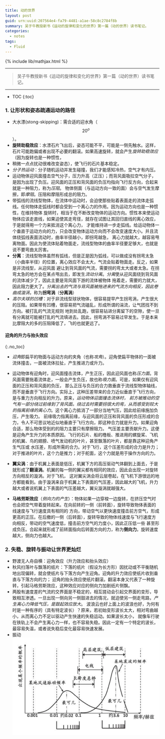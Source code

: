 ```yaml
---
title: 动的世界
layout: post
guid: urn:uuid:207564e4-fa79-4481-a1ae-58c8c2784f8b
summary: 吴子牛教授新书《运动的旋律和变化的世界》第一篇（动的世界）读书笔记。
categories:
  - notes
tags:
  - Fluid
---
```


{% include lib/mathjax.html %}

------

> 吴子牛教授新书《运动的旋律和变化的世界》第一篇（动的世界）读书笔记。

------

* TOC
{:toc}

### 1. 让形状和姿态疏通运动的路径

- 大水漂(stong-skipping)：需合适的迎水角（$$20^o$$）。
- **旋转助稳效应**：水漂石片飞出后，姿态可能不平，可能是一侧先触水。这样，石片可能跑偏或者出现不必要的翻滚。如果高速旋转，就会产生*旋转助稳效应*（因为旋转也是一种惯性，
- 稍微一点点扰动很难改变姿态），使飞行的石片基本稳定。
- *分子热运动*：分子随机运动并发生碰撞，我们才能感知冷热，空气才有内压。
- 运动物体迎风面撞击空气分子，压力升高（正压）；而背风面吸拉空气分子，是因为出现了负压。迎风面的正压和背风面的负压均指向飞行反方向，合起来就是一种阻力，称为*压阻*。
  物体侧面（与运动方向一致的面）会与空气发生摩擦，即*摩阻*。压阻和摩阻形成总的阻力。
- 带弧线的流线型物体，在流体中运动时，会迫使那些贴着表面走的流体走弧线。任何物体走弧线时都会受到一个离心力的作用。因为运动方向也是一种惯性，在维持物体
  旋转时，相当于在不断改变物体的运动方向。惯性本来使运动物体应该走直线，如果迫使其走弯径，就存在试图让其回归直线的离心效应，于是就得用一个力来抵消这个离心力，
  才能维持进一步走弧线。给运动物体一个垂直于运动方向的力，只会改变物体运动方向而不会改变速度大小。并且流体绕弧线表面流动时，曲率半径越小，即拐弯越急，
  离心力就越大，越容易甩离物面。因此为使流体贴着物面走，流线型物体的曲率半径要足够大，也就是说不要弯曲太厉害。
- **分离**：流线型物体虽然有弧线，但是正是因为弧线，可以做成没有拐弯太急（小曲率半径）的位置，离心效应不会太大，气流会贴着物面走。反之，如果是非流线型，从迎风面
  避让到背风面的气流，需要拐的弯太大或者太急。在拐弯太急的地方会在某点甩出去，即发生*流动分离*。*分离*使从迎风面绕到背风面的流体减少了，因此主要是背风面下游的流体被物体
  拖着走，需要的力就大，因此阻力更大了。*分离出去的气流与背风面被拖进来的气流方向相反，因此卷曲成漩涡*，称为**拐弯涡**（**分离涡**）
- *高尔夫球的凹槽*：对于非流线型球状物体，很容易提早产生拐弯涡，产生很大的压阻。如果带有凹槽，很容易把气流磕乱，形成所谓的湍流，让气团找不到方向。被打乱的气流无规则
  地到处乱跑，很容易钻进分离留下的空隙，使一旦有分离就可能被打乱的气流填进去。因此，拐弯涡不容易过早发生。于是本来比摩阻大的多的压阻降低了，飞的也就更远了。

#### 迎角的升力与抬头效应
{:.no_toc}
- *迎角*即扁平的物面与运动方向的夹角（也称*攻角*）。迎角使扁平物体的一面被流体撞击，一面被流体拉扯，产生推进力或升力。
- 运动物体有迎角时，迎风面撞击流体，产生正压，因此迎风面也称*压力面*。背风面需要拖着流体走，一般会产生负压，故也称*吸力面*。可是，如果仅有迎风面的正压和背风面的负压，
  那么正压与负压的合力救垂直于流线型物体轴线，而不是垂直于飞行方向。实际上，这种压差带来的合力近似垂直于飞行方向，是与重力方向相反的升力。原来，*运动物体迎面撞击流体时，
  前方被推动的空气有一部分绕过前缘到了背风面。绕过去时需要拐很大的弯，从而感受到较大的指离前缘的离心力*。这个离心力抵消了一部分当地气压，因此给前缘施加负压，产生吸力。
  前缘吸力指离前缘，与迎风面的正压和背风面的负压形成的合力，令人不可思议地近似地垂直于飞行方向，即这种合力就是升力。如果迎角合适，那么物体受到的的阻力主要只有摩擦阻力。
  气压差主要贡献升力。这便是迎角产生升力的本质原因。飞行的石片、船的橹板、推进用的螺旋桨、飞机的机翼、鸟的翅膀、喷气发动机的叶片，甚至飘落的叶片，都是靠这种迎角产生气压或
  水压差，形成所需的合力。对于飞行，这个压差形成的合力是升力；对于推进的叶片，这个力是推力；对于舵面，这个力就是用于操作方向的力。
- **翼尖涡**：由于机翼上表面是低压，机翼下方的高压驱动气体翻到上面去，于是就形成了**翻滚涡**。机翼的每一侧的翼尖都有相同的效应，因此会出现一对旋转方向相反的漩涡。对于飞机，
  这对翼尖涡会将云层卷起，在飞机下游很远的地方都能看到。由于漩涡来自于机翼上下表面的气压差，因此越大的飞机，升力越大或者说机翼上下表面的气压差越大，翼尖漩涡就越强大。

- **马格劳斯效应**（*侧向力的产生*）：物体如果一边穿梭一边旋转，在挤压空气时也会把空气带着旋转起来。在向前转的一侧（前转面），旋转导致物体表面的线速度与飞行速度具有相同的
  方向，带动空气以更快速度撞击前方空气，形成更高的正压。在后撤的一侧（后转面），旋转导致的物体线速度与飞行速度方向相反，带动的空气速度低，撞击前方空气的力度小，因此正压低一些
  甚至形成负压。合起来就形成了前转面指向后转面方向的力，称为**侧向力**。旋转速度越大，侧向力也越大。

### 2. 失稳、旋转与振动让世界更灿烂

- 野渡无人舟自横：迎角效应（升力效应和抬头效应）
- 秋风扫落叶与飘落的纸片：下落的纸片（假设为长方形）因扰动或不平衡随机地出现偏转，就会使纸片与下落方向产生迎角。迎角的升力效应使纸片收到垂直与下落方向的力；
  迎角的抬头效应使纸片翻滚。翻滚本身又代表了一种旋转，引起马格劳斯效应，这种效应对应的侧向力加剧纸片侧飘。
- 两股有速度差的气流的交界面是不稳定的，相互搓动会引起交界面的变形，导致相互渗透。一旦出现一侧向另一侧鼓进去的情况，就迫使另一侧走弯路，*产生离心力降低气压，是鼓起效应放大*。
  波浪云也好上面上的波浪也好，为何有时是一种有序的（具有特定波长）？原来，若初始变形波长太大，相对弯曲越小，从而离心力不足以驱动产生快速的失稳运动。如果波长太小，
  就像车行驶在铁轨上不会产生离心力一样，也不容易失稳。因此一定有一个特定的波长，最容易失温，或者说失稳后变化最容易快速发展。
- 振动
  [![不同现象的频率范围](/media/files/2017/12/31/commonFreq.png)](https://github.com/bizhishui/bizhishui.github.io/blob/master/ "不同现象的频率范围可能有重叠")
